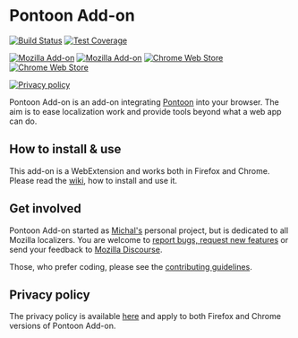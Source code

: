 # Pontoon Add-on

[![Build Status](https://github.com/MikkCZ/pontoon-addon/workflows/.github/workflows/build.yml/badge.svg?branch=master)](https://github.com/MikkCZ/pontoon-addon/actions?query=workflow%3A.github%2Fworkflows%2Fbuild.yml)
[![Test Coverage](https://codecov.io/gh/MikkCZ/pontoon-addon/branch/master/graph/badge.svg?token=wV84O1ujms)](https://codecov.io/gh/MikkCZ/pontoon-addon)

[![Mozilla Add-on](https://img.shields.io/amo/v/pontoon-tools.svg?label=Firefox)](https://addons.mozilla.org/firefox/addon/pontoon-tools/)
[![Mozilla Add-on](https://img.shields.io/amo/users/pontoon-tools.svg)](https://addons.mozilla.org/firefox/addon/pontoon-tools/statistics/)
[![Chrome Web Store](https://img.shields.io/chrome-web-store/v/gnbfbnpjncpghhjmmhklfhcglbopagbb.svg?label=Chrome)](https://chrome.google.com/webstore/detail/pontoon-tools/gnbfbnpjncpghhjmmhklfhcglbopagbb)
[![Chrome Web Store](https://img.shields.io/chrome-web-store/users/gnbfbnpjncpghhjmmhklfhcglbopagbb.svg?text=users)](https://chrome.google.com/webstore/detail/pontoon-tools/gnbfbnpjncpghhjmmhklfhcglbopagbb)

[![Privacy policy](https://img.shields.io/badge/-privacy%20policy-blueviolet)](PRIVACY.md)

Pontoon Add-on is an add-on integrating [Pontoon](https://pontoon.mozilla.org/) into your browser. The aim is to ease localization work and provide tools beyond what a web app can do.

## How to install & use

This add-on is a WebExtension and works both in Firefox and Chrome. Please read the [wiki](https://github.com/MikkCZ/pontoon-addon/wiki), how to install and use it.

## Get involved

Pontoon Add-on started as [Michal's](https://people.mozilla.org/p/mstanke/) personal project, but is dedicated to all Mozilla localizers. You are welcome to [report bugs, request new features](https://github.com/MikkCZ/pontoon-addon/issues) or send your feedback to [Mozilla Discourse](https://discourse.mozilla.org/c/pontoon).

Those, who prefer coding, please see the [contributing guidelines](CONTRIBUTING.md).

## Privacy policy

The privacy policy is available [here](PRIVACY.md) and apply to both Firefox and Chrome versions of Pontoon Add-on.
